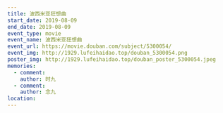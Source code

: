 ```yaml
---
title: 波西米亚狂想曲
start_date: 2019-08-09
end_date: 2019-08-09
event_type: movie
event_name: 波西米亚狂想曲
event_url: https://movie.douban.com/subject/5300054/
event_img: http://1929.lufeihaidao.top/douban_5300054.png
poster_img: http://1929.lufeihaidao.top/douban_poster_5300054.jpeg
memories:
  - comment: 
    author: 时九
  - comment: 
    author: 念九
location: 
---
```

